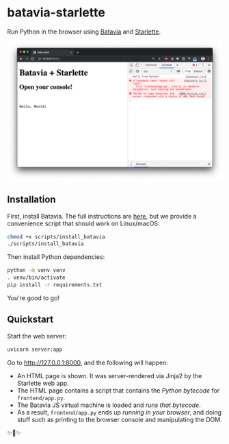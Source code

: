 # batavia-starlette

Run Python in the browser using [Batavia] and [Starlette].

[batavia]: https://github.com/beeware/batavia
[starlette]: https://www.starlette.io

![](assets/screenshot.png)

## Installation

First, install Batavia. The full instructions are [here](https://batavia.readthedocs.io/en/latest/tutorial/tutorial-0.html), but we provide a convenience script that should work on Linux/macOS:

```bash
chmod +x scripts/install_batavia
./scripts/install_batavia
```

Then install Python dependencies:

```bash
python -m venv venv
. venv/bin/activate
pip install -r requirements.txt
```

You're good to go!

## Quickstart

Start the web server:

```bash
uvicorn server:app
```

Go to http://127.0.0.1:8000, and the following will happen:

- An HTML page is shown. It was server-rendered via Jinja2 by the Starlette web app.
- The HTML page contains a script that contains the _Python bytecode_ for `frontend/app.py`.
- The Batavia JS virtual machine is loaded and _runs that bytecode_.
- As a result, `frontend/app.py` ends up _running in your browser_, and doing stuff such as printing to the browser console and manipulating the DOM.

✨🌟✨
